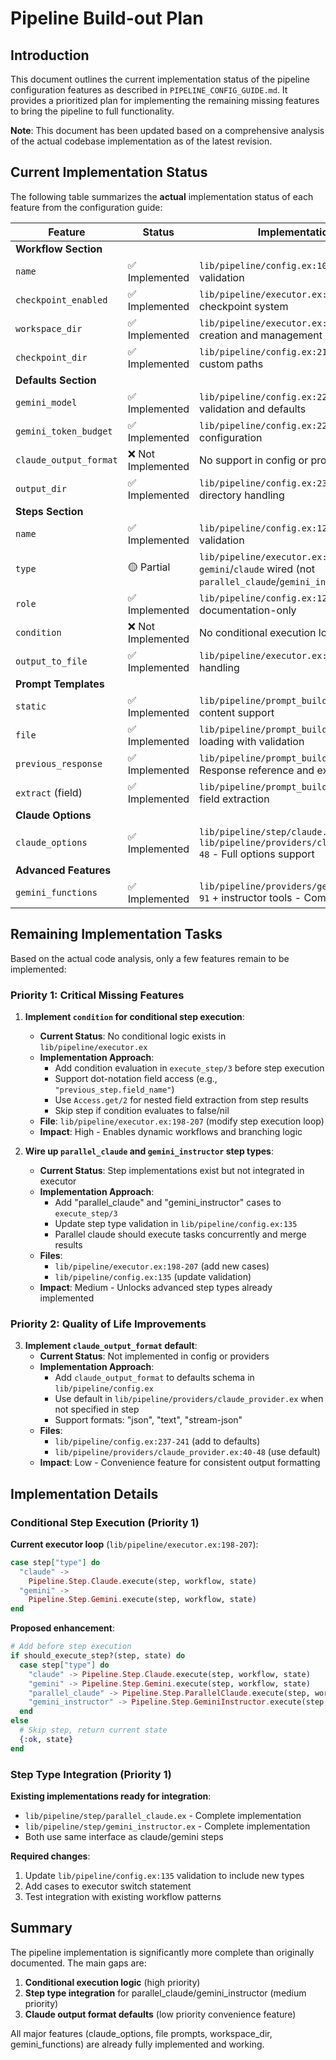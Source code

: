# Pipeline Build-out Plan

## Introduction

This document outlines the current implementation status of the pipeline configuration features as described in `PIPELINE_CONFIG_GUIDE.md`. It provides a prioritized plan for implementing the remaining missing features to bring the pipeline to full functionality.

**Note**: This document has been updated based on a comprehensive analysis of the actual codebase implementation as of the latest revision.

## Current Implementation Status

The following table summarizes the **actual** implementation status of each feature from the configuration guide:

| Feature | Status | Implementation Details |
|---|---|---|
| **Workflow Section** | | |
| `name` | ✅ Implemented | `lib/pipeline/config.ex:108` - Required field validation |
| `checkpoint_enabled` | ✅ Implemented | `lib/pipeline/executor.ex:70-76` - Full checkpoint system |
| `workspace_dir` | ✅ Implemented | `lib/pipeline/executor.ex:74` - Directory creation and management |
| `checkpoint_dir` | ✅ Implemented | `lib/pipeline/config.ex:216` - Default and custom paths |
| **Defaults Section** | | |
| `gemini_model` | ✅ Implemented | `lib/pipeline/config.ex:221-228` - Model validation and defaults |
| `gemini_token_budget` | ✅ Implemented | `lib/pipeline/config.ex:229-236` - Token limit configuration |
| `claude_output_format` | ❌ Not Implemented | No support in config or providers |
| `output_dir` | ✅ Implemented | `lib/pipeline/config.ex:237-241` - Output directory handling |
| **Steps Section** | | |
| `name` | ✅ Implemented | `lib/pipeline/config.ex:122` - Required field validation |
| `type` | 🟡 Partial | `lib/pipeline/executor.ex:198-207` - Only `gemini`/`claude` wired (not `parallel_claude`/`gemini_instructor`) |
| `role` | ✅ Implemented | `lib/pipeline/config.ex:126` - Loaded but documentation-only |
| `condition` | ❌ Not Implemented | No conditional execution logic in executor |
| `output_to_file` | ✅ Implemented | `lib/pipeline/executor.ex:265-270` - File output handling |
| **Prompt Templates** | | |
| `static` | ✅ Implemented | `lib/pipeline/prompt_builder.ex:17-22` - Static content support |
| `file` | ✅ Implemented | `lib/pipeline/prompt_builder.ex:25-36` - File loading with validation |
| `previous_response` | ✅ Implemented | `lib/pipeline/prompt_builder.ex:39-65` - Response reference and extraction |
| `extract` (field) | ✅ Implemented | `lib/pipeline/prompt_builder.ex:55-63` - JSON field extraction |
| **Claude Options** | | |
| `claude_options` | ✅ Implemented | `lib/pipeline/step/claude.ex:19` + `lib/pipeline/providers/claude_provider.ex:40-48` - Full options support |
| **Advanced Features** | | |
| `gemini_functions` | ✅ Implemented | `lib/pipeline/providers/gemini_provider.ex:67-91` + instructor tools - Complete function calling |

## Remaining Implementation Tasks

Based on the actual code analysis, only a few features remain to be implemented:

### Priority 1: Critical Missing Features

1. **Implement `condition` for conditional step execution**:
   - **Current Status**: No conditional logic exists in `lib/pipeline/executor.ex`
   - **Implementation Approach**: 
     - Add condition evaluation in `execute_step/3` before step execution
     - Support dot-notation field access (e.g., `"previous_step.field_name"`)
     - Use `Access.get/2` for nested field extraction from step results
     - Skip step if condition evaluates to false/nil
   - **File**: `lib/pipeline/executor.ex:198-207` (modify step execution loop)
   - **Impact**: High - Enables dynamic workflows and branching logic

2. **Wire up `parallel_claude` and `gemini_instructor` step types**:
   - **Current Status**: Step implementations exist but not integrated in executor
   - **Implementation Approach**:
     - Add "parallel_claude" and "gemini_instructor" cases to `execute_step/3` 
     - Update step type validation in `lib/pipeline/config.ex:135`
     - Parallel claude should execute tasks concurrently and merge results
   - **Files**: 
     - `lib/pipeline/executor.ex:198-207` (add new cases)
     - `lib/pipeline/config.ex:135` (update validation)
   - **Impact**: Medium - Unlocks advanced step types already implemented

### Priority 2: Quality of Life Improvements

3. **Implement `claude_output_format` default**:
   - **Current Status**: Not implemented in config or providers
   - **Implementation Approach**:
     - Add `claude_output_format` to defaults schema in `lib/pipeline/config.ex`
     - Use default in `lib/pipeline/providers/claude_provider.ex` when not specified in step
     - Support formats: "json", "text", "stream-json"
   - **Files**:
     - `lib/pipeline/config.ex:237-241` (add to defaults)
     - `lib/pipeline/providers/claude_provider.ex:40-48` (use default)
   - **Impact**: Low - Convenience feature for consistent output formatting

## Implementation Details

### Conditional Step Execution (Priority 1)

**Current executor loop** (`lib/pipeline/executor.ex:198-207`):
```elixir
case step["type"] do
  "claude" -> 
    Pipeline.Step.Claude.execute(step, workflow, state)
  "gemini" -> 
    Pipeline.Step.Gemini.execute(step, workflow, state)
end
```

**Proposed enhancement**:
```elixir
# Add before step execution
if should_execute_step?(step, state) do
  case step["type"] do
    "claude" -> Pipeline.Step.Claude.execute(step, workflow, state)
    "gemini" -> Pipeline.Step.Gemini.execute(step, workflow, state)
    "parallel_claude" -> Pipeline.Step.ParallelClaude.execute(step, workflow, state)
    "gemini_instructor" -> Pipeline.Step.GeminiInstructor.execute(step, workflow, state)
  end
else
  # Skip step, return current state
  {:ok, state}
end
```

### Step Type Integration (Priority 1)

**Existing implementations ready for integration**:
- `lib/pipeline/step/parallel_claude.ex` - Complete implementation
- `lib/pipeline/step/gemini_instructor.ex` - Complete implementation  
- Both use same interface as claude/gemini steps

**Required changes**:
1. Update `lib/pipeline/config.ex:135` validation to include new types
2. Add cases to executor switch statement
3. Test integration with existing workflow patterns

## Summary

The pipeline implementation is significantly more complete than originally documented. The main gaps are:
1. **Conditional execution logic** (high priority)
2. **Step type integration** for parallel_claude/gemini_instructor (medium priority) 
3. **Claude output format defaults** (low priority convenience feature)

All major features (claude_options, file prompts, workspace_dir, gemini_functions) are already fully implemented and working.
